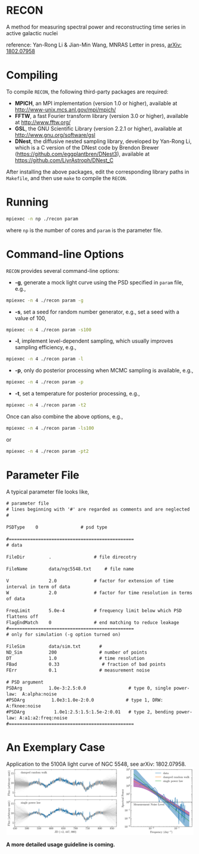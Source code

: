 # RECON
A method for measuring spectral power and reconstructing time series in active galactic nuclei

reference: Yan-Rong Li & Jian-Min Wang, MNRAS Letter in press, [arXiv: 1802.07958](https://arxiv.org/abs/1802.07958)

# Compiling
To compile ``RECON``, the following third-party packages are required:
- **MPICH**, an MPI implementation (version 1.0 or higher), available at http://www-unix.mcs.anl.gov/mpi/mpich/
- **FFTW**, a fast Fourier transform library (version 3.0 or higher), available at http://www.fftw.org/
- **GSL**, the GNU Scientific Library (version 2.2.1 or higher), available at http://www.gnu.org/software/gsl
- **DNest**, the diffusive nested sampling library, developed by Yan-Rong Li, which is a C version of the DNest code by Brendon Brewer (https://github.com/eggplantbren/DNest3), available at https://github.com/LiyrAstroph/DNest_C

After installing the above packages, edit the corresponding library paths in ``Makefile``, and then use ``make`` to compile the ``RECON``.

# Running

```bash
mpiexec -n np ./recon param
```

where ``np`` is the number of cores and ``param`` is the parameter file.  

# Command-line Options
``RECON`` provides several command-line options:
- **-g**, generate a mock light curve using the PSD specified in ``param`` file, e.g.,
```bash
mpiexec -n 4 ./recon param -g
```
- **-s**, set a seed for random number generator, e.g., set a seed with a value of 100,
```bash
mpiexec -n 4 ./recon param -s100
```
- **-l**, implement level-dependent sampling, which usually improves sampling efficiency, e.g.,
```bash
mpiexec -n 4 ./recon param -l
```
- **-p**, only do posterior processing when MCMC sampling is available, e.g.,
```bash
mpiexec -n 4 ./recon param -p
```
- **-t**, set a temperature for posterior processing, e.g.,
```bash
mpiexec -n 4 ./recon param -t2
```

Once can also combine the above options, e.g.,
```bash
mpiexec -n 4 ./recon param -ls100
```
or
```bash
mpiexec -n 4 ./recon param -pt2
```

# Parameter File
A typical parameter file looks like,
```
# parameter file
# lines beginning with '#' are regarded as comments and are neglected
#

PSDType    0                # psd type

#===============================================
# data

FileDir         .                # file direcotry

FileName        data/ngc5548.txt     # file name

V               2.0              # factor for extension of time interval in term of data
W               2.0              # factor for time resolution in terms of data  

FreqLimit       5.0e-4           # frequency limit below which PSD flattens off
FlagEndMatch    0                # end matching to reduce leakage
#===============================================
# only for simulation (-g option turned on)

FileSim         data/sim.txt       #
ND_Sim          200                # number of points
DT              1.0                # time resolution
FBad            0.33                # fraction of bad points
FErr            0.1                # measurement noise

# PSD argument
PSDArg          1.0e-3:2.5:0.0                # type 0, single power-law:  A:alpha:noise
#PSDArg          1.0e3:1.0e-2:0.0            # type 1, DRW: A:fknee:noise                         
#PSDArg           1.0e1:2.5:1.5:1.5e-2:0.01   # type 2, bending power-law: A:a1:a2:freq:noise
#===============================================
```

# An Exemplary Case
Application to the 5100A light curve of NGC 5548, see arXiv: 1802.07958.
![Application to the 5100A light curve of NGC 5548](https://github.com/liyropt/MyGithubPic/blob/master/ngc5548_lc_github.jpg)

**A more detailed usage guideline is coming.**
